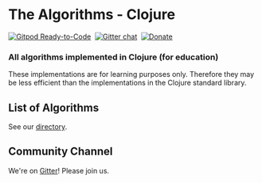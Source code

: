 # The Algorithms - Clojure

[![Gitpod Ready-to-Code](https://img.shields.io/badge/Gitpod-Ready--to--Code-blue?logo=gitpod&style=flat-square)](https://gitpod.io/#https://github.com/TheAlgorithms/Clojure)&nbsp;
[![Gitter chat](https://img.shields.io/badge/Chat-Gitter-ff69b4.svg?label=Chat&logo=gitter&style=flat-square)](https://gitter.im/TheAlgorithms)&nbsp;
[![Donate](https://img.shields.io/badge/Donate-PayPal-green.svg?logo=paypal&style=flat-square)](https://www.paypal.me/TheAlgorithms/100)&nbsp;

### All algorithms implemented in Clojure (for education)

These implementations are for learning purposes only. Therefore they may be less efficient than the implementations in the Clojure standard library.

## List of Algorithms

See our [directory](DIRECTORY.md).

## Community Channel

We're on [Gitter](https://gitter.im/TheAlgorithms)! Please join us.
